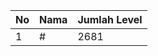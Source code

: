 | No | Nama            | Jumlah Level |
|----|-----------------|--------------|
| 1  | #    |    2681        |
